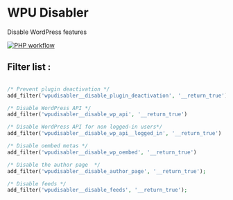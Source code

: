 # WPU Disabler
Disable WordPress features

[![PHP workflow](https://github.com/WordPressUtilities/wpudisabler/actions/workflows/php.yml/badge.svg 'PHP workflow')](https://github.com/WordPressUtilities/wpudisabler/actions)

Filter list :
---

```php

/* Prevent plugin deactivation */
add_filter('wpudisabler__disable_plugin_deactivation', '__return_true')

/* Disable WordPress API */
add_filter('wpudisabler__disable_wp_api', '__return_true')

/* Disable WordPress API for non logged-in users*/
add_filter('wpudisabler__disable_wp_api__logged_in', '__return_true')

/* Disable oembed metas */
add_filter('wpudisabler__disable_wp_oembed', '__return_true')

/* Disable the author page  */
add_filter('wpudisabler__disable_author_page', '__return_true');

/* Disable feeds */
add_filter('wpudisabler__disable_feeds', '__return_true');

```
